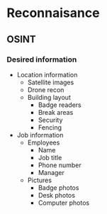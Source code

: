 # Reconnaisance

## OSINT

### Desired information

- Location information
  - Satellite images
  - Drone recon
  - Building layout
    - Badge readers
    - Break areas
    - Security
    - Fencing
- Job information
  - Employees
    - Name
    - Job title
    - Phone number
    - Manager
  - Pictures
    - Badge photos
    - Desk photos
    - Computer photos
